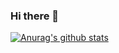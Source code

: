 ### Hi there 👋

[![Anurag's github stats](https://github-readme-stats.vercel.app/api?username=Dwipasca)](https://github.com/anuraghazra/github-readme-stats)


<!--
**Dwipasca/Dwipasca** is a ✨ _special_ ✨ repository because its `README.md` (this file) appears on your GitHub profile.

Here are some ideas to get you started:

- 🔭 I’m currently working on ...
- 🌱 I’m currently learning ...
- 👯 I’m looking to collaborate on ...
- 🤔 I’m looking for help with ...
- 💬 Ask me about ...
- 📫 How to reach me: ...
- 😄 Pronouns: ...
- ⚡ Fun fact: ...
-->
